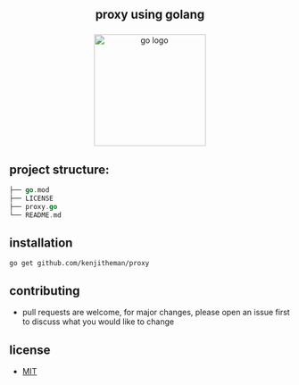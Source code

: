 <h2 align="center">proxy using golang</h2>

###

<div align="center">
  <img src="https://cdn.jsdelivr.net/gh/devicons/devicon/icons/go/go-original.svg" height="200" alt="go logo"  />
</div>

###

## project structure:

```go
├── go.mod
├── LICENSE
├── proxy.go
└── README.md
```

## installation

```shell
go get github.com/kenjitheman/proxy
```

## contributing

- pull requests are welcome, for major changes, please open an issue first to
  discuss what you would like to change

## license

- [MIT](https://choosealicense.com/licenses/mit/)

